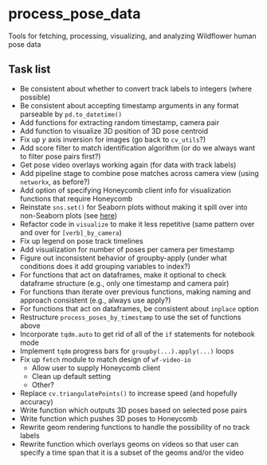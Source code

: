 # process_pose_data

Tools for fetching, processing, visualizing, and analyzing Wildflower human pose data

## Task list

* Be consistent about whether to convert track labels to integers (where possible)
* Be consistent about accepting timestamp arguments in any format parseable by `pd.to_datetime()`
* Add functions for extracting random timestamp, camera pair
* Add function to visualize 3D position of 3D pose centroid
* Fix up _y_ axis inversion for images (go back to `cv_utils`?)
* Add score filter to match identification algorithm (or do we always want to filter pose pairs first?)
* Get pose video overlays working again (for data with track labels)
* Add pipeline stage to combine pose matches across camera view (using `networkx`, as before?)
* Add option of specifying Honeycomb client info for visualization functions that require Honeycomb
* Reinstate `sns.set()` for Seaborn plots without making it spill over into non-Seaborn plots (see [here](https://stackoverflow.com/questions/26899310/python-seaborn-to-reset-back-to-the-matplotlib))
* Refactor code in `visualize` to make it less repetitive (same pattern over and over for `[verb]_by_camera`)
* Fix up legend on pose track timelines
* Add visualization for number of poses per camera per timestamp
* Figure out inconsistent behavior of groupby-apply (under what conditions does it add grouping variables to index?)
* For functions that act on dataframes, make it optional to check dataframe structure (e.g., only one timestamp and camera pair)
* For functions than iterate over previous functions, making naming and approach consistent (e.g., always use apply?)
* For functions that act on dataframes, be consistent about `inplace` option
* Restructure `process_poses_by_timestamp` to use the set of functions above
* Incorporate `tqdm.auto` to get rid of all of the `if` statements for notebook mode
* Implement `tqdm` progress bars for `groupby(...).apply(...)` loops
* Fix up `fetch` module to match design of `wf-video-io`
  - Allow user to supply Honeycomb client
  - Clean up default setting
  - Other?
* Replace `cv.triangulatePoints()` to increase speed (and hopefully accuracy)
* Write function which outputs 3D poses based on selected pose pairs
* Write function which pushes 3D poses to Honeycomb
* Rewrite geom rendering functions to handle the possibility of no track labels
* Rewrite function which overlays geoms on videos so that user can specify a time span that it is a subset of the geoms and/or the video
